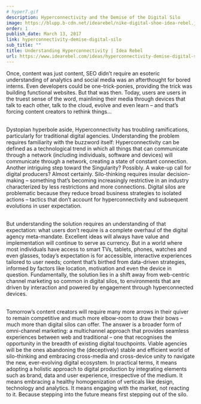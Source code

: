 ```yaml
---
# hyper7.gif
description: Hyperconnectivity and the Demise of the Digital Silo
image: https://blupp.b-cdn.net/idearebel/nike-digital-shoe-idea-rebel.jpeg?quality=80&width=800
order: 1
publish_date: March 13, 2017
link: hyperconnectivity-demise-digital-silo
sub_title: ""
title: Understanding Hyperconnectivity | Idea Rebel
url: https://www.idearebel.com/ideas/hyperconnectivity-demise-digital-silo/
---
```

Once, content was just content, SEO didn’t require an esoteric understanding of analytics and social media was an afterthought for bored interns. Even developers could be one-trick-ponies, providing the trick was building functional websites. But that was then. Today, users are users in the truest sense of the word, mainlining their media through devices that talk to each other, talk to the cloud, evolve and even learn – and that’s forcing content creators to rethink things…

\
Dystopian hyperbole aside, Hyperconnectivity has troubling ramifications, particularly for traditional digital agencies. Understanding the problem requires familiarity with the buzzword itself: Hyperconnectivity can be defined as a technological trend in which all things that can communicate through a network (including individuals, software and devices) will communicate through a network, creating a state of constant connection.  Another intriguing step toward the Singularity? Possibly. A wake-up call for digital producers? Almost certainly. Silo-thinking requires insular decision-making – something that’s becoming increasingly restrictive in an industry characterized by less restrictions and more connections. Digital silos are problematic because they reduce broad business strategies to isolated actions – tactics that don’t account for hyperconnectivity and subsequent evolutions in user expectation.

\
But understanding the solution requires an understanding of that expectation: what users don’t require is a complete overhaul of the digital agency meta-mandate. Excellent ideas will always have value and implementation will continue to serve as currency. But in a world where most individuals have access to smart TVs, tablets, phones, watches and even glasses, today’s expectation is for accessible, interactive experiences tailored to user needs; content that’s birthed from data-driven strategies, informed by factors like location, motivation and even the device in question. Fundamentally, the solution lies in a shift away from web-centric channel marketing so common in digital silos, to environments that are driven by interaction and powered by engagement through hyperconnected devices.

\
Tomorrow’s content creators will require many more arrows in their quiver to remain competitive and much more elbow-room to draw their bows – much more than digital silos can offer. The answer is a broader form of omni-channel marketing: a multichannel approach that provides seamless experiences between web and traditional – one that recognises the opportunity in the breadth of existing digital touchpoints. Viable agencies will be the ones abandoning the (deceptively) stable and efficient world of silo-thinking and embracing cross-media and cross-device unity to navigate the new, ever-evolving digital ecosystem. In practical terms, it means adopting a holistic approach to digital production by integrating elements such as brand, data and user experience, irrespective of the medium. It means embracing a healthy homogenization of verticals like design, technology and analytics. It means engaging with the market, not reacting to it. Because stepping into the future means first stepping out of the silo.
